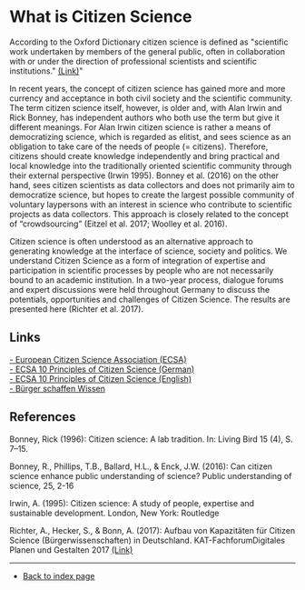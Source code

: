 # What is Citizen Science

According to the Oxford Dictionary citizen science is defined as "scientific work undertaken by members of the general public, often in collaboration with or under the direction of professional scientists and scientific institutions." <a href="https://www.oed.com/view/Entry/33513?redirectedFrom=citizen+science#eid316619123"> (Link)</a>"

In recent years, the concept of citizen science has gained more and more currency and acceptance in both civil society and the scientific community. The term citizen science
itself, however, is older and, with Alan Irwin and Rick Bonney, has independent authors who both use the term but give it different meanings. For Alan Irwin citizen science is
rather a means of democratizing science, which is regarded as elitist, and sees science as an obligation to take care of the needs of people (= citizens). Therefore, citizens
should create knowledge independently and bring practical and local knowledge into the traditionally oriented scientific community through their external perspective (Irwin 1995). Bonney et al. (2016) on the other hand, sees citizen scientists as data collectors and does not primarily aim to democratize science, but hopes to create the largest possible community of voluntary laypersons with an interest in science who contribute to scientific projects as data collectors. This approach is closely related to the concept of “crowdsourcing” (Eitzel et al. 2017; Woolley et al. 2016).

Citizen science is often understood as an alternative approach to generating knowledge at the interface of science, society and politics. We understand Citizen Science as a form of integration of expertise and participation in scientific processes by people who are not necessarily bound to an academic institution. In a two-year process, dialogue forums and expert discussions were held throughout Germany to discuss the potentials, opportunities and challenges of Citizen Science. The results are presented here (Richter et al. 2017).

## Links
<a href="https://ecsa.citizen-science.net/"> - European Citizen Science Association (ECSA)</a>  
<a href="https://ecsa.citizen-science.net/wp-content/uploads/2020/02/ecsa_ten_principles_of_cs_german.pdf"> - ECSA 10 Principles of Citizen Science (German)</a>  
<a href="https://ecsa.citizen-science.net/wp-content/uploads/2020/02/ecsa_ten_principles_of_citizen_science.pdf"> - ECSA 10 Principles of Citizen Science (English)</a>  
<a href="https://www.buergerschaffenwissen.de/"> - Bürger schaffen Wissen</a>  



## References

Bonney, Rick (1996): Citizen science: A lab tradition. In: Living Bird 15 (4), S. 7–15.

Bonney, R., Phillips, T.B., Ballard, H.L., & Enck, J.W. (2016): Can citizen science enhance public understanding of science? Public understanding of science, 25, 2-16

Irwin, A. (1995): Citizen science: A study of people, expertise and sustainable development. London, New York: Routledge  

Richter, A., Hecker, S., & Bonn, A. (2017): Aufbau von Kapazitäten für Citizen Science (Bürgerwissenschaften) in Deutschland. KAT-FachforumDigitales Planen und Gestalten 2017 <a href="https://www.researchgate.net/profile/Anett-Richter-2/publication/323028939_Technologische_Trends_im_Spannungsfeld_von_Beteiligung-Entscheidung-Planung_Aufbau_von_Kapazitaten_fur_Citizen_Science_Burgerwissenschaften_in_Deutschland/links/5a7d6737a6fdccc013f5a604/Technologische-Trends-im-Spannungsfeld-von-Beteiligung-Entscheidung-Planung-Aufbau-von-Kapazitaeten-fuer-Citizen-Science-Buergerwissenschaften-in-Deutschland.pdf"> (Link)</a>
  
---  
* [Back to index page](../index.md)

